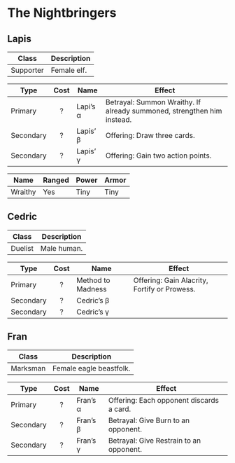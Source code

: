 # The Nightbringers

## Lapis

| Class     | Description |
| --------- | ----------- |
| Supporter | Female elf. |

| Type      | Cost | Name     | Effect                                                                 |
| --------- | :--: | -------- | ---------------------------------------------------------------------- |
| Primary   |  ?   | Lapi’s α | Betrayal: Summon Wraithy. If already summoned, strengthen him instead. |
| Secondary |  ?   | Lapis’ β | Offering: Draw three cards.                                            |
| Secondary |  ?   | Lapis’ γ | Offering: Gain two action points.                                      |

| Name    | Ranged | Power | Armor |
| ------- | ------ | ----- | ----- |
| Wraithy | Yes    | Tiny  | Tiny  |

## Cedric

| Class   | Description |
| ------- | ----------- |
| Duelist | Male human. |

| Type      | Cost | Name              | Effect                                       |
| --------- | :--: | ----------------- | -------------------------------------------- |
| Primary   |  ?   | Method to Madness | Offering: Gain Alacrity, Fortify or Prowess. |
| Secondary |  ?   | Cedric’s β        |                                              |
| Secondary |  ?   | Cedric’s γ        |                                              |

## Fran

| Class    | Description             |
| -------- | ----------------------- |
| Marksman | Female eagle beastfolk. |

| Type      | Cost | Name     | Effect                                   |
| --------- | :--: | -------- | ---------------------------------------- |
| Primary   |  ?   | Fran’s α | Offering: Each opponent discards a card. |
| Secondary |  ?   | Fran’s β | Betrayal: Give Burn to an opponent.      |
| Secondary |  ?   | Fran’s γ | Betrayal: Give Restrain to an opponent.  |
